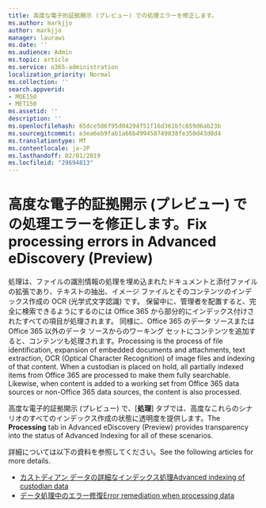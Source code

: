```yaml
---
title: 高度な電子的証拠開示 (プレビュー) での処理エラーを修正します。
ms.author: markjjo
author: markjjo
manager: laurawi
ms.date: ''
ms.audience: Admin
ms.topic: article
ms.service: o365-administration
localization_priority: Normal
ms.collection: ''
search.appverid:
- MOE150
- MET150
ms.assetid: ''
description: ''
ms.openlocfilehash: 65dce586f95d04294f51f16d361bfc659d6ab23b
ms.sourcegitcommit: e3ea6eb9fab1a66b499458749838fe350d43d0d4
ms.translationtype: MT
ms.contentlocale: ja-JP
ms.lasthandoff: 02/01/2019
ms.locfileid: "29694813"
---
```

# <a name="fix-processing-errors-in-advanced-ediscovery-preview"></a><span data-ttu-id="c3876-102">高度な電子的証拠開示 (プレビュー) での処理エラーを修正します。</span><span class="sxs-lookup"><span data-stu-id="c3876-102">Fix processing errors in Advanced eDiscovery (Preview)</span></span>

<span data-ttu-id="c3876-p101">処理は、ファイルの識別情報の処理を埋め込まれたドキュメントと添付ファイルの拡張であり、テキストの抽出、イメージ ファイルとそのコンテンツのインデックス作成の OCR (光学式文字認識) です。 保留中に、管理者を配置すると、完全に検索できるようにするのには Office 365 から部分的にインデックス付けされたすべての項目が処理されます。 同様に、Office 365 のデータ ソースまたは Office 365 以外のデータ ソースからのワーキング セットにコンテンツを追加すると、コンテンツも処理されます。</span><span class="sxs-lookup"><span data-stu-id="c3876-p101">Processing is the process of file identification, expansion of embedded documents and attachments, text extraction, OCR (Optical Character Recognition) of image files and indexing of that content.  When a custodian is placed on hold, all partially indexed items from Office 365 are processed to make them fully searchable.  Likewise, when content is added to a working set from Office 365 data sources or non-Office 365 data sources, the content is also processed.</span></span>

<span data-ttu-id="c3876-106">高度な電子的証拠開示 (プレビュー) で、[**処理**] タブでは、高度なこれらのシナリオのすべてのインデックス作成の状態に透明度を提供します。</span><span class="sxs-lookup"><span data-stu-id="c3876-106">The **Processing** tab in Advanced eDiscovery (Preview) provides transparency into the status of Advanced Indexing for all of these scenarios.</span></span>

<span data-ttu-id="c3876-107">詳細については以下の資料を参照してください。</span><span class="sxs-lookup"><span data-stu-id="c3876-107">See the following articles for more details.</span></span>

- [<span data-ttu-id="c3876-108">カストディアン データの詳細なインデックス処理</span><span class="sxs-lookup"><span data-stu-id="c3876-108">Advanced indexing of custodian data</span></span>](indexing-custodian-data.md)
- [<span data-ttu-id="c3876-109">データ処理中のエラー修復</span><span class="sxs-lookup"><span data-stu-id="c3876-109">Error remediation when processing data</span></span>](error-remediation.md)
